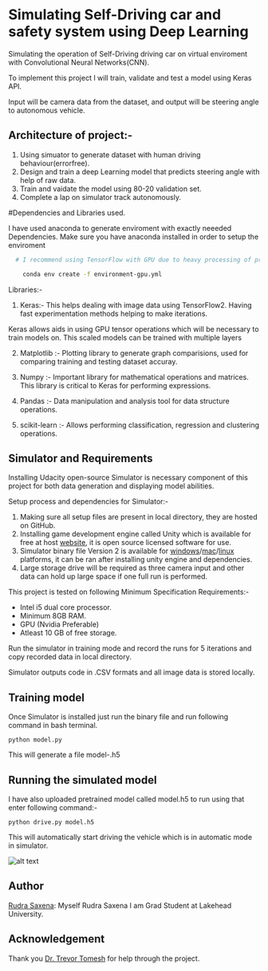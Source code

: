 
# Simulating Self-Driving car and safety system using Deep Learning

Simulating the operation of Self-Driving driving car on virtual enviroment with Convolutional Neural Networks(CNN).

To implement this project I will train, validate and test a model using Keras API. 

Input will be camera data from the dataset, and output will be steering angle to autonomous vehicle.

## Architecture of project:-
1) Using simuator to generate dataset with human driving behaviour(errorfree).
2) Design and train a deep Learning model that predicts steering angle with help of raw data.
3) Train and vaidate the model using 80-20 validation set.
4) Complete a lap on simulator track autonomously.

#Dependencies and Libraries used.

I have used anaconda to generate enviroment with exactly neeeded Dependencies.
Make sure you have anaconda installed in order to setup the enviroment

```bash
  # I recommend using TensorFlow with GPU due to heavy processing of project

    conda env create -f environment-gpu.yml
```

Libraries:- 

1) Keras:- This helps dealing with image data using TensorFlow2. Having fast experimentation methods helping to make iterations.

Keras allows aids in using GPU tensor operations which will be necessary to train models on. This scaled models can be trained with multiple layers

2) Matplotlib :- Plotting library to generate graph comparisions, used for comparing training and testing dataset accuray.

3) Numpy :- Important library for mathematical operations and matrices. This library is critical to Keras for performing expressions.

4) Pandas :- Data manipulation and analysis tool for data structure operations.

5) scikit-learn :-  Allows performing classification, regression and clustering operations.


## Simulator and Requirements

Installing Udacity open-source Simulator is necessary component of this project for both data generation and displaying model abilities.

Setup process and dependencies for Simulator:- 
1)	Making sure all setup files are present in local directory, they are hosted on GitHub.
2)	Installing game development engine called Unity which is available for free at host [website](https://unity.com/), it is open source licensed software for use.
3)	Simulator binary file Version 2 is available for [windows](https://s3-us-west-1.amazonaws.com/udacity-selfdrivingcar/Term1-Sim/term1-simulator-windows.zip)/[mac](https://s3-us-west-1.amazonaws.com/udacity-selfdrivingcar/Term1-Sim/term1-simulator-mac.zip)/[linux](https://s3-us-west-1.amazonaws.com/udacity-selfdrivingcar/Term1-Sim/term1-simulator-linux.zip) platforms, it can be ran after installing unity engine and dependencies. 
4)	Large storage drive will be required as three camera input and other data can hold up large space if one full run is performed. 


This project is tested on following Minimum Specification Requirements:-
* Intel i5 dual core processor.
* Minimum 8GB RAM.
* GPU (Nvidia Preferable)
* Atleast 10 GB of free storage.

Run the simulator in training mode and record the runs for 5 iterations and copy recorded data in local directory.

Simulator outputs code in .CSV formats and all image data is stored locally.

## Training model
  Once Simulator is installed just run the binary file and run following command in bash terminal.

``` python model.py ``` 

This will generate a file model-<epoch>.h5

## Running the simulated model


I have also uploaded pretrained model called model.h5 to run using that enter following command:-

``` python drive.py model.h5  ``` 

This will automatically start driving the vehicle which is in automatic mode in simulator.
  
  ![alt text](https://github.com/saxenarudra/Simulating-Self-Driving-car-safety-system-using-Deep-Learning/blob/main/successful%20test.png?raw=true)

## Author
[Rudra Saxena](https://github.com/saxenarudra): Myself Rudra Saxena I am Grad Student at Lakehead University.

## Acknowledgement
Thank you [Dr. Trevor Tomesh](https://github.com/trevortomesh) for help through the project.

